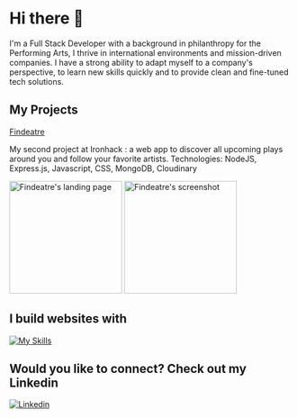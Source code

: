 # Hi there 👋

I'm a Full Stack Developer with a background in philanthropy for the Performing Arts, I thrive in international environments and mission-driven companies. I have a strong ability to adapt myself to a company's perspective, to learn new skills quickly and to provide clean and fine-tuned tech solutions.

## My Projects


  
[Findeatre](https://findeatre.adaptable.app/)

My second project at Ironhack : a web app to discover all upcoming plays around you and follow your favorite artists.
Technologies: NodeJS, Express.js, Javascript, CSS, MongoDB, Cloudinary

<img src="https://res.cloudinary.com/dkadjaj7k/image/upload/v1688130499/Findeatre_capture_pbmjtf.png" alt="Findeatre's landing page" width="200" />
<img src="https://res.cloudinary.com/dkadjaj7k/image/upload/v1688131257/Findeatre%20-%20Capture.png" alt="Findeatre's screenshot" width="200" />


## I build websites with

[![My Skills](https://skillicons.dev/icons?i=js,html,css,react,nodejs,express,mongodb,netlify)](https://skillicons.dev)

## Would you like to connect? Check out my Linkedin

[![Linkedin](https://skillicons.dev/icons?i=linkedin)](https://skillicons.dev)
